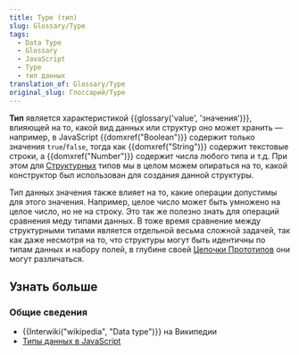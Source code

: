```yaml
---
title: Type (тип)
slug: Glossary/Type
tags:
  - Data Type
  - Glossary
  - JavaScript
  - Type
  - тип данных
translation_of: Glossary/Type
original_slug: Глоссарий/Type
---
```


**Тип** является характеристикой {{glossary('value', 'значения')}}, влияющей на то, какой вид данных или структур оно может хранить — например, в JavaScript {{domxref("Boolean")}} содержит только значения `true`/`false`, тогда как {{domxref("String")}} содержит текстовые строки, а {{domxref("Number")}} содержит числа любого типа и т.д. При этом для [Структурных](/ru/docs/Web/JavaScript/Data_structures) типов мы в целом можем опираться на то, какой конструктор был использован для создания данной структуры.

Тип данных значения также влияет на то, какие операции допустимы для этого значения. Например, целое число может быть умножено на целое число, но не на строку. Это так же полезно знать для операций сравнения меду типами данных. В тоже время сравнение между структурными типами является отдельной весьма сложной задачей, так как даже несмотря на то, что структуры могут быть идентичны по типам данных и набору полей, в глубине своей [Цепочки Прототипов](/ru/docs/Web/JavaScript/Inheritance_and_the_prototype_chain) они могут различаться.

## Узнать больше

### Общие сведения

- {{Interwiki("wikipedia", "Data type")}} на Википедии
- [Типы данных в JavaScript](/ru/docs/Web/JavaScript/Data_structures)
